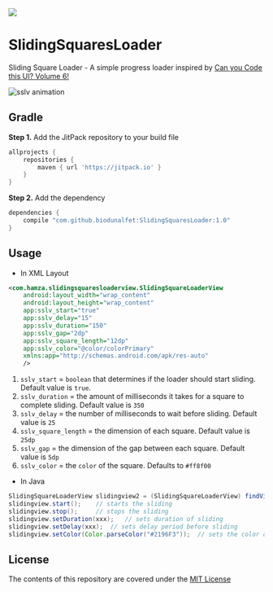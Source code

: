 [![](https://jitpack.io/v/biodunalfet/SlidingSquaresLoader.svg)](https://jitpack.io/#biodunalfet/SlidingSquaresLoader)
# SlidingSquaresLoader

Sliding Square Loader - A simple progress loader inspired by [Can you Code this UI? Volume 6!](https://stories.uplabs.com/can-you-code-this-ui-volume-6-7bd09fa6dd92#.nyh2zhpvb)

![sslv animation](https://media.giphy.com/media/l0ExrZuZO2ihDzAfm/giphy.gif)

## Gradle

**Step 1.** Add the JitPack repository to your build file

``` groovy
allprojects {
	repositories {
		maven { url 'https://jitpack.io' }
	}
}
```

**Step 2.** Add the dependency

``` groovy
dependencies {
	compile "com.github.biodunalfet:SlidingSquaresLoader:1.0"
}
```

## Usage

* In XML Layout

``` xml
<com.hamza.slidingsquaresloaderview.SlidingSquareLoaderView
    android:layout_width="wrap_content"
    android:layout_height="wrap_content"
    app:sslv_start="true"
    app:sslv_delay="15"
    app:sslv_duration="150"
    app:sslv_gap="2dp"
    app:sslv_square_length="12dp"
    app:sslv_color="@color/colorPrimary"
    xmlns:app="http://schemas.android.com/apk/res-auto"
    />
```

1. `sslv_start` = `boolean` that determines if the loader should start sliding. Default value is `true`.
2. `sslv_duration` = the amount of milliseconds it takes for a square to complete sliding. Default value is `350`
3. `sslv_delay` = the number of milliseconds to wait before sliding. Default value is `25`
4. `sslv_square_length` = the dimension of each square. Default value is `25dp`
5. `sslv_gap` = the dimension of the gap between each square. Default value is `5dp`
6. `sslv_color` = the `color` of the square. Defaults to `#ff8f00`

* In Java

``` java
SlidingSquareLoaderView slidingview2 = (SlidingSquareLoaderView) findViewById(R.id.sliding_view2);
slidingview.start();    // starts the sliding
slidingview.stop();     // stops the sliding
slidingview.setDuration(xxx);   // sets duration of sliding
slidingview.setDelay(xxx);  // sets delay period before sliding
slidingview.setColor(Color.parseColor("#2196F3"));  // sets the color of the squares
```

## License
The contents of this repository are covered under the [MIT License](https://github.com/biodunalfet/SlidingSquareLoader/blob/master/LICENSE)
